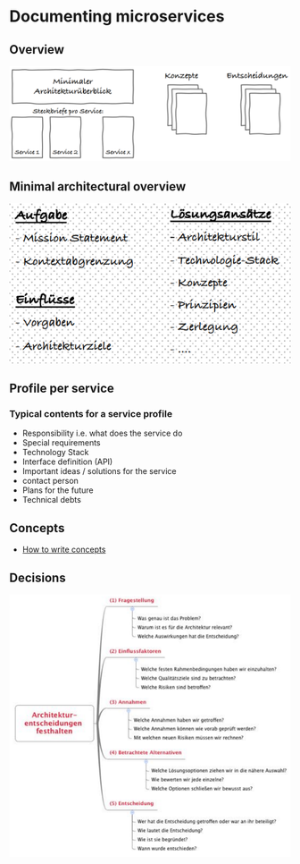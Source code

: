 # Documenting microservices

## Overview

![Overview of documentation elements](.\images\documenting_microservices_overview.png)

## Minimal architectural overview

![Content of minimal architectural overview](.\images\documenting_microservices_minimal_overview.png)

## Profile per service

### Typical contents for a service profile

- Responsibility i.e. what does the service do
- Special requirements
- Technology Stack
- Interface definition (API)
- Important ideas / solutions for the service
- contact person
- Plans for the future
- Technical debts

## Concepts

- [How to write concepts](.\how-to-write-concepts.md)

## Decisions

![Mandatory questions to document decisions](.\images\documenting_microservices_decision_template.png)
